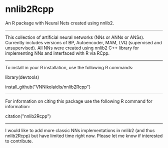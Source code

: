# nnlib2Rcpp
An R package with Neural Nets created using nnlib2. 

---

This collection of artificial neural networks (NNs or ANNs or ANSs).
Currently includes versions of BP, Autoencoder, MAM, LVQ (supervised and unsupervised). 
All NNs were created using nnlib2 C++ library for implementing NNs and interfaced with R via RCpp.

---

To install in your R installation, use the following R commands:

library(devtools) 

install_github("VNNikolaidis/nnlib2Rcpp")

---

For information on citing this package use the following R command for information:

citation("nnlib2Rcpp")

---

I would like to add more classic NNs implementations in nnlib2 (and thus nnlib2Rcpp) but have limited time right now. Please let me know if interested to contribute.
